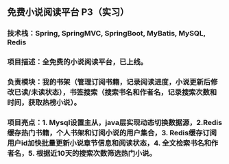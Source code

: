## 免费小说阅读平台 P3（实习）
### 技术栈：Spring, SpringMVC, SpringBoot, MyBatis, MySQL, Redis
### 项目描述：全免费的小说阅读平台，已上线。
### 负责模块：我的书架（管理订阅书籍，记录阅读进度，小说更新后修改已读/未读状态），书签搜索（搜索书名和作者名，记录搜索次数和时间，获取热榜小说）。
### 项目亮点：1. Mysql设置主从，java层实现动态切换数据源，2.Redis缓存热门书籍，个人书架和订阅小说的用户集合，3. Redis缓存订阅用户id加快批量更新小说章节信息和阅读状态，4. 全文检索书名和作者名，5. 根据近10天的搜索次数筛选热门小说。
